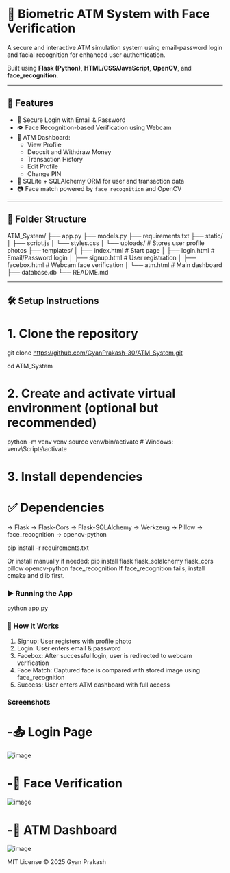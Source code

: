 # 🏦 Biometric ATM System with Face Verification

A secure and interactive ATM simulation system using email-password login and facial recognition for enhanced user authentication.

Built using **Flask (Python)**, **HTML/CSS/JavaScript**, **OpenCV**, and **face_recognition**.

---

## 🚀 Features

- 🔐 Secure Login with Email & Password
- 👁️ Face Recognition-based Verification using Webcam
- 🧾 ATM Dashboard:
  - View Profile
  - Deposit and Withdraw Money
  - Transaction History
  - Edit Profile
  - Change PIN
- 🧠 SQLite + SQLAlchemy ORM for user and transaction data
- 📷 Face match powered by `face_recognition` and OpenCV

---

## 📁 Folder Structure

ATM_System/
├── app.py
├── models.py
├── requirements.txt
├── static/
│ ├── script.js
│ └── styles.css
│ └── uploads/ # Stores user profile photos
├── templates/
│ ├── index.html # Start page
│ ├── login.html # Email/Password login
│ ├── signup.html # User registration
│ ├── facebox.html # Webcam face verification
│ └── atm.html # Main dashboard
├── database.db
└── README.md


---

## 🛠️ Setup Instructions

  # 1. Clone the repository

  git clone https://github.com/GyanPrakash-30/ATM_System.git
 
  cd ATM_System

  # 2. Create and activate virtual environment (optional but recommended)

  python -m venv venv
  source venv/bin/activate  # Windows: venv\Scripts\activate

  # 3. Install dependencies

  # ✅ Dependencies
   -> Flask
   -> Flask-Cors
   -> Flask-SQLAlchemy
   -> Werkzeug
   -> Pillow
   -> face_recognition
   -> opencv-python
   
   pip install -r requirements.txt
   
  Or install manually if needed:
    pip install flask flask_sqlalchemy flask_cors pillow opencv-python face_recognition
    If face_recognition fails, install cmake and dlib first.

### ▶️ Running the App
   python app.py

### 🧠 How It Works

 1. Signup: User registers with profile photo
 2. Login: User enters email & password
 3. Facebox: After successful login, user is redirected to webcam verification
 4. Face Match: Captured face is compared with stored image using face_recognition
 5. Success: User enters ATM dashboard with full access

### Screenshots

 # -📥 Login Page
   ![image](https://github.com/user-attachments/assets/275d7d83-adbd-450c-b0b8-519f661e0dfc)

 # -📸 Face Verification
   ![image](https://github.com/user-attachments/assets/e29e3056-26bd-4b8e-8abe-0841e5e06618)

# -🏦 ATM Dashboard
  ![image](https://github.com/user-attachments/assets/c72809ad-ecf6-451d-92eb-589758912f1f)


MIT License © 2025 Gyan Prakash

  

